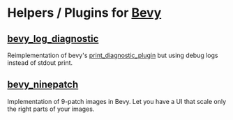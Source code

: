 # Helpers / Plugins for [Bevy](https://bevyengine.org)

## [bevy_log_diagnostic](https://github.com/mockersf/bevy_extra/tree/master/bevy_log_diagnostic)

Reimplementation of bevy's [print_diagnostic_plugin](https://github.com/bevyengine/bevy/blob/master/crates/bevy_diagnostic/src/print_diagnostics_plugin.rs) but using debug logs instead of stdout print.

## [bevy_ninepatch](https://github.com/mockersf/bevy_extra/tree/master/bevy_ninepatch)

Implementation of 9-patch images in Bevy. Let you have a UI that scale only the right parts of your images.